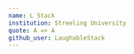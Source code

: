 ```yaml
---
name: L Stack 
institution: Streeling University 
quote: A => A
github_user: LaughableStack
---
```


